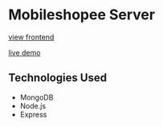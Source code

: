 # Mobileshopee Server
 [view frontend](https://github.com/srikanthA4/mobileshopee-client)
 
 [live demo](https://mobileshopee-client.vercel.app/)

## Technologies Used
* MongoDB
* Node.js
* Express
